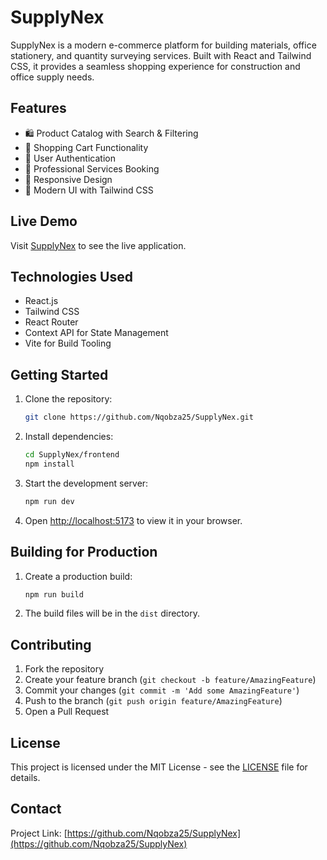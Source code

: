 # SupplyNex

SupplyNex is a modern e-commerce platform for building materials, office stationery, and quantity surveying services. Built with React and Tailwind CSS, it provides a seamless shopping experience for construction and office supply needs.

## Features

- 🛍️ Product Catalog with Search & Filtering
- 🛒 Shopping Cart Functionality
- 👤 User Authentication
- 💼 Professional Services Booking
- 📱 Responsive Design
- 🎨 Modern UI with Tailwind CSS

## Live Demo

Visit [SupplyNex](https://Nqobza25.github.io/SupplyNex) to see the live application.

## Technologies Used

- React.js
- Tailwind CSS
- React Router
- Context API for State Management
- Vite for Build Tooling

## Getting Started

1. Clone the repository:
   ```bash
   git clone https://github.com/Nqobza25/SupplyNex.git
   ```

2. Install dependencies:
   ```bash
   cd SupplyNex/frontend
   npm install
   ```

3. Start the development server:
   ```bash
   npm run dev
   ```

4. Open [http://localhost:5173](http://localhost:5173) to view it in your browser.

## Building for Production

1. Create a production build:
   ```bash
   npm run build
   ```

2. The build files will be in the `dist` directory.

## Contributing

1. Fork the repository
2. Create your feature branch (`git checkout -b feature/AmazingFeature`)
3. Commit your changes (`git commit -m 'Add some AmazingFeature'`)
4. Push to the branch (`git push origin feature/AmazingFeature`)
5. Open a Pull Request

## License

This project is licensed under the MIT License - see the [LICENSE](LICENSE) file for details.

## Contact

Project Link: [https://github.com/Nqobza25/SupplyNex](https://github.com/Nqobza25/SupplyNex)
